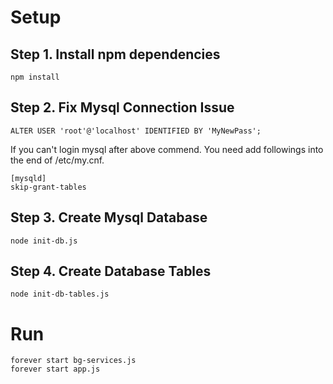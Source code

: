# Setup

## Step 1. Install npm dependencies
```
npm install
```

## Step 2. Fix Mysql Connection Issue
```
ALTER USER 'root'@'localhost' IDENTIFIED BY 'MyNewPass';
```
If you can't login mysql after above commend. You need add followings into the end of /etc/my.cnf.
```
[mysqld]
skip-grant-tables
```

## Step 3. Create Mysql Database
```
node init-db.js
```

## Step 4. Create Database Tables
```
node init-db-tables.js
```

# Run
```
forever start bg-services.js
forever start app.js
```

